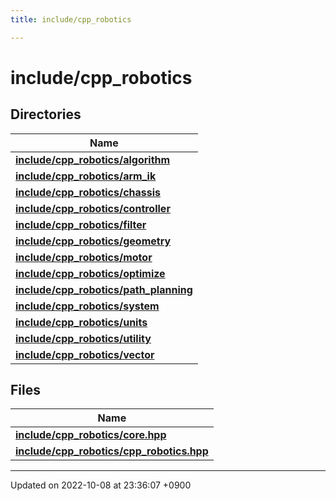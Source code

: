 ```yaml
---
title: include/cpp_robotics

---
```


# include/cpp_robotics



## Directories

| Name           |
| -------------- |
| **[include/cpp_robotics/algorithm](/cpp_robotics/doxybook/Files/dir_c2aadae018d07499e272ef7425a31e4f/#dir-include/cpp-robotics/algorithm)**  |
| **[include/cpp_robotics/arm_ik](/cpp_robotics/doxybook/Files/dir_7e879dbdc5c9edf53cad9d774885e9a7/#dir-include/cpp-robotics/arm-ik)**  |
| **[include/cpp_robotics/chassis](/cpp_robotics/doxybook/Files/dir_bc9ad42d08f7b854efebf7d8aa67e9d1/#dir-include/cpp-robotics/chassis)**  |
| **[include/cpp_robotics/controller](/cpp_robotics/doxybook/Files/dir_5df22cf9cb50dfe3ed59678e8c651195/#dir-include/cpp-robotics/controller)**  |
| **[include/cpp_robotics/filter](/cpp_robotics/doxybook/Files/dir_d46e09745d41c5a7827c5b81f13e5fde/#dir-include/cpp-robotics/filter)**  |
| **[include/cpp_robotics/geometry](/cpp_robotics/doxybook/Files/dir_4247061a1141e797ef60959306008361/#dir-include/cpp-robotics/geometry)**  |
| **[include/cpp_robotics/motor](/cpp_robotics/doxybook/Files/dir_87a81676224789efbbd31189f8c15377/#dir-include/cpp-robotics/motor)**  |
| **[include/cpp_robotics/optimize](/cpp_robotics/doxybook/Files/dir_dbe6a3823a6e2aee897d3ebf7d75d548/#dir-include/cpp-robotics/optimize)**  |
| **[include/cpp_robotics/path_planning](/cpp_robotics/doxybook/Files/dir_b08c5c51b4051026c781f1fcc98ccd3c/#dir-include/cpp-robotics/path-planning)**  |
| **[include/cpp_robotics/system](/cpp_robotics/doxybook/Files/dir_638b28e3ebdf4d55edeb748f267e8fbb/#dir-include/cpp-robotics/system)**  |
| **[include/cpp_robotics/units](/cpp_robotics/doxybook/Files/dir_48ee8a7d844e7fcc20daa8cf77f195e8/#dir-include/cpp-robotics/units)**  |
| **[include/cpp_robotics/utility](/cpp_robotics/doxybook/Files/dir_2ea8a390efb1067dce8bd4c72d5b1bee/#dir-include/cpp-robotics/utility)**  |
| **[include/cpp_robotics/vector](/cpp_robotics/doxybook/Files/dir_36b0cd5dd5e5d52e27c3e8401d5f16d3/#dir-include/cpp-robotics/vector)**  |

## Files

| Name           |
| -------------- |
| **[include/cpp_robotics/core.hpp](/cpp_robotics/doxybook/Files/core_8hpp/#file-core.hpp)**  |
| **[include/cpp_robotics/cpp_robotics.hpp](/cpp_robotics/doxybook/Files/cpp__robotics_8hpp/#file-cpp-robotics.hpp)**  |






-------------------------------

Updated on 2022-10-08 at 23:36:07 +0900
